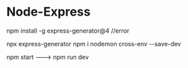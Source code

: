 # Node-Express
npm install -g express-generator@4  //error


npx express-generator
npm i nodemon cross-env --save-dev


npm start ---> npm run dev